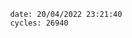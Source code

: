 

                date: 20/04/2022 23:21:40
                cycles: 26940

                         